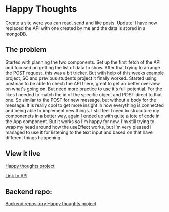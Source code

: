 # Happy Thoughts

Create a site were you can read, send and like posts.
Update! I have now replaced the API with one created by me and the data is stored in a mongoDB.

## The problem

Started with planning the two components. Set up the first fetch of the API and focused on getting the list of data to show. After that trying to arrange the POST request, this was a bit tricker. But with help of this weeks example project, SO and previous students project it finally worked. Started using postman to be able to chech the API there, great to get an better overview on what's going on. But need more practice to use it's full potential.
For the likes I needed to match the id of the specific object and POST direct to that one. So similar to the POST for new message, but without a body for the message. It is really cool to get more insight in how everything is connected and being able to implement new things.
I still feel I need to strucuture my componenets in a better way, again I ended up with quite a lote of code in the App component. But it works so I'm happy for now. 
I'm still trying to wrap my head around how the useEffect works, but I'm very pleased I managed to use it for listening to the text input and based on that have different things happening. 

## View it live

[Happy thoughts project](https://happy-vibes.netlify.app)

[Link to API](https://project-happy-thoughts-api-c6cfxyvlgq-lz.a.run.app/)

## Backend repo:
[Backend repository Happy thoughts project](https://github.com/MalinSkill/project-happy-thoughts-api)

